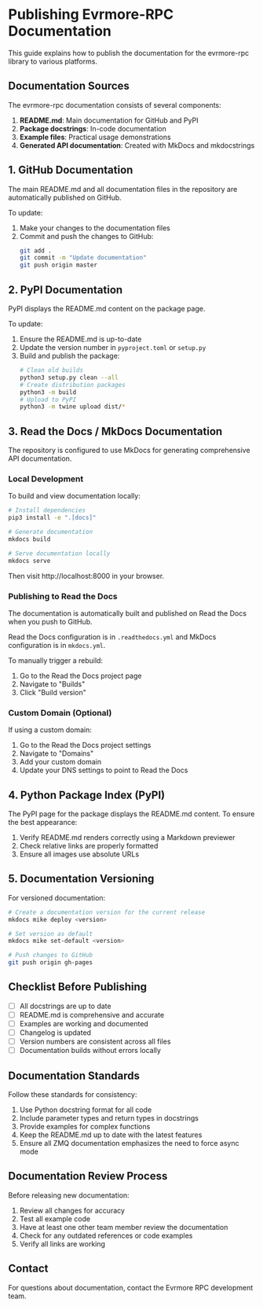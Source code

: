 # Publishing Evrmore-RPC Documentation

This guide explains how to publish the documentation for the evrmore-rpc library to various platforms.

## Documentation Sources

The evrmore-rpc documentation consists of several components:

1. **README.md**: Main documentation for GitHub and PyPI
2. **Package docstrings**: In-code documentation
3. **Example files**: Practical usage demonstrations
4. **Generated API documentation**: Created with MkDocs and mkdocstrings

## 1. GitHub Documentation

The main README.md and all documentation files in the repository are automatically published on GitHub.

To update:
1. Make your changes to the documentation files
2. Commit and push the changes to GitHub:
   ```bash
   git add .
   git commit -m "Update documentation"
   git push origin master
   ```

## 2. PyPI Documentation

PyPI displays the README.md content on the package page.

To update:
1. Ensure the README.md is up-to-date
2. Update the version number in `pyproject.toml` or `setup.py`
3. Build and publish the package:
   ```bash
   # Clean old builds
   python3 setup.py clean --all
   # Create distribution packages
   python3 -m build
   # Upload to PyPI
   python3 -m twine upload dist/*
   ```

## 3. Read the Docs / MkDocs Documentation

The repository is configured to use MkDocs for generating comprehensive API documentation.

### Local Development

To build and view documentation locally:

```bash
# Install dependencies
pip3 install -e ".[docs]"

# Generate documentation
mkdocs build

# Serve documentation locally
mkdocs serve
```

Then visit http://localhost:8000 in your browser.

### Publishing to Read the Docs

The documentation is automatically built and published on Read the Docs when you push to GitHub.

Read the Docs configuration is in `.readthedocs.yml` and MkDocs configuration is in `mkdocs.yml`.

To manually trigger a rebuild:
1. Go to the Read the Docs project page
2. Navigate to "Builds"
3. Click "Build version"

### Custom Domain (Optional)

If using a custom domain:
1. Go to the Read the Docs project settings
2. Navigate to "Domains"
3. Add your custom domain
4. Update your DNS settings to point to Read the Docs

## 4. Python Package Index (PyPI)

The PyPI page for the package displays the README.md content. To ensure the best appearance:

1. Verify README.md renders correctly using a Markdown previewer
2. Check relative links are properly formatted
3. Ensure all images use absolute URLs

## 5. Documentation Versioning

For versioned documentation:

```bash
# Create a documentation version for the current release
mkdocs mike deploy <version>

# Set version as default
mkdocs mike set-default <version>

# Push changes to GitHub
git push origin gh-pages
```

## Checklist Before Publishing

- [ ] All docstrings are up to date
- [ ] README.md is comprehensive and accurate
- [ ] Examples are working and documented
- [ ] Changelog is updated
- [ ] Version numbers are consistent across all files
- [ ] Documentation builds without errors locally

## Documentation Standards

Follow these standards for consistency:

1. Use Python docstring format for all code
2. Include parameter types and return types in docstrings
3. Provide examples for complex functions
4. Keep the README.md up to date with the latest features
5. Ensure all ZMQ documentation emphasizes the need to force async mode

## Documentation Review Process

Before releasing new documentation:

1. Review all changes for accuracy
2. Test all example code
3. Have at least one other team member review the documentation
4. Check for any outdated references or code examples
5. Verify all links are working

## Contact

For questions about documentation, contact the Evrmore RPC development team. 